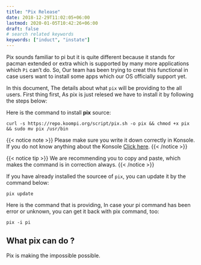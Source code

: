 ```yaml
---
title: "Pix Release"
date: 2018-12-29T11:02:05+06:00
lastmod: 2020-01-05T10:42:26+06:00
draft: false
# search related keywords
keywords: ["induct", "instate"]
---
```

Pix sounds familiar to pi but it is quite different because it stands for pacman extended or extra which is supported by many more applications which `Pi` can’t do. So, Our team has been trying to creat this functional in case users want to install some apps which our OS officially support yet.

In this document, The details about what `pix` will be providing to the all users. First thing first, As pix is just relesed we have to install it by following the steps below:

Here is the command to install **pix** source:
```
curl -s https://repo.koompi.org/script/pix.sh -o pix && chmod +x pix && sudo mv pix /usr/bin
```
{{< notice note >}}
Please make sure you write it down correctly in Konsole. If you do not know anything about the Konsole [Click here](#).
{{< /notice >}}

{{< notice tip >}}
We are recommending you to copy and paste, which makes the command is in correction always.
{{< /notice >}}

If you have already installed the sourcee of `pix`, you can update it by the command below:
```
pix update 
```

Here is the command that is providing, In case your pi command has been error or unknown, you can get it back with pix command, too:
```
pix -i pi
```

## What pix can do ?
Pix is making the impossible possible.